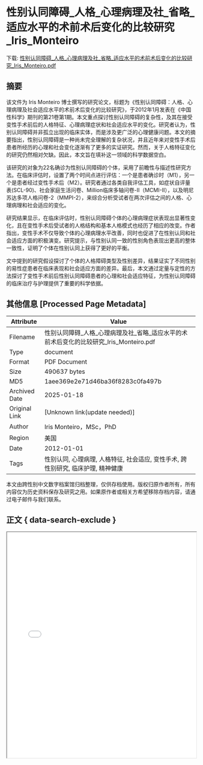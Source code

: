 # 性别认同障碍_人格_心理病理及社_省略_适应水平的术前术后变化的比较研究_Iris_Monteiro

<!-- tcd_download_link -->
下载: <a href="性别认同障碍_人格_心理病理及社_省略_适应水平的术前术后变化的比较研究_Iris_Monteiro.pdf" download>性别认同障碍_人格_心理病理及社_省略_适应水平的术前术后变化的比较研究_Iris_Monteiro.pdf</a>
<!-- tcd_download_link_end -->

## 摘要

<!-- tcd_abstract -->
该文件为 Iris Monteiro 博士撰写的研究论文，标题为《性别认同障碍：人格、心理病理及社会适应水平的术前术后变化的比较研究》，于2012年1月发表在《中国性科学》期刊的第21卷第1期。本文重点探讨性别认同障碍的复杂性，及其在接受变性手术前后的人格特征、心理病理症状和社会适应水平的变化。研究者认为，性别认同障碍并非孤立出现的临床实体，而是涉及更广泛的心理健康问题。本文的摘要指出，性别认同障碍是一种尚未完全理解的复杂状况，并且近年来对变性手术后患者所经历的心理和社会变化逐渐有了更多的实证研究。然而，关于人格特征变化的研究仍然相对欠缺。因此，本文旨在填补这一领域的科学数据空白。  

该研究的对象为22名确诊为性别认同障碍的个体，采用了前瞻性与描述性研究方法。在临床评估时，设置了两个时间点进行评估：一个是患者确诊时（M1），另一个是患者经过变性手术后（M2）。研究者通过各类自我评估工具，如症状自评量表(SCL-90)、社会家庭生活问卷、Million临床多轴问卷-II（MCMI-II），以及明尼苏达多项人格问卷-2（MMPI-2），来综合分析受试者在两次评估之间的人格、心理病理和社会适应的变化。  

研究结果显示，在临床评估时，性别认同障碍个体的心理病理症状表现出显著性变化，且在变性手术后受试者的人格结构和基本人格模式也经历了相应的改变。作者指出，变性手术不仅导致个体的心理病理水平改善，同时也促进了在性别认同和社会适应方面的积极演变。研究提示，与性别认同一致的性别角色表现出更高的整体一致性，证明了个体在性别认同上获得了更好的平衡。  

文中提到的研究假设探讨了个体的人格障碍类型及性别差异，结果证实了不同性别的易性症患者在临床表现和社会适应方面的差异。最后，本文通过定量与定性的方法探讨了变性手术前后性别认同障碍患者的心理和社会适应特征，为性别认同障碍的临床治疗与护理提供了重要的科学依据。

<!-- tcd_abstract_end -->

## 其他信息 [Processed Page Metadata]

| Attribute       | Value                                  |
|-----------------|----------------------------------------|
| Filename        | 性别认同障碍_人格_心理病理及社_省略_适应水平的术前术后变化的比较研究_Iris_Monteiro.pdf                             |
| Type            | document                                 |
| Format          | PDF Document                               |
| Size            | 490637 bytes                           |
| MD5             | 1aee369e2e71d46ba36f8283c0fa497b                                  |
| Archived Date   | 2025-01-18                             |
| Original Link   | [Unknown link(update needed)]                         |
| Author          | Iris Monteiro，MSc，PhD                               |
| Region          | 美国                               |
| Date            | 2012-01-01                                 |
| Tags            | 性别认同, 心理病理, 人格特征, 社会适应, 变性手术, 跨性别研究, 临床护理, 精神健康                                 |

本文由跨性别中文数字档案馆归档整理，仅供存档使用。版权归原作者所有，所有内容仅为历史资料保存及研究之用。如果原作者或相关方希望移除存档内容，请通过电子邮件与我们联系。

## 正文 { data-search-exclude }

<!-- tcd_main_text -->
<iframe src="../性别认同障碍_人格_心理病理及社_省略_适应水平的术前术后变化的比较研究_Iris_Monteiro.pdf" width="100%" height="600px">
    <p>无法显示PDF，请下载查看。</p>
</iframe>
<!-- tcd_main_text_end -->

